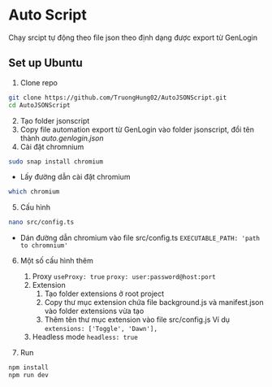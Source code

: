 # Auto Script

Chạy srcipt tự động theo file json theo định dạng được export từ GenLogin

## Set up Ubuntu

1. Clone repo

```sh
git clone https://github.com/TruongHung02/AutoJSONScript.git
cd AutoJSONScript
```

2. Tạo folder jsonscript
3. Copy file automation export từ GenLogin vào folder jsonscript, đổi tên thành _auto.genlogin.json_
4. Cài đặt chromnium

```sh
sudo snap install chromium
```

- Lấy đường dẫn cài đặt chromium

```sh
which chromium
```

5. Cấu hình

```sh
nano src/config.ts
```

- Dán đường dẫn chromium vào file src/config.ts
  `EXECUTABLE_PATH: 'path to chromnium'`

6. Một số cấu hình thêm

   1. Proxy
      `useProxy: true`
      `proxy: user:password@host:port`
   2. Extension
      1. Tạo folder extensions ở root project
      2. Copy thư mục extension chứa file background.js và manifest.json vào folder extensions vừa tạo
      3. Thêm tên thư mục extension vào file src/config.js
         Ví dụ `extensions: ['Toggle', 'Dawn'],`
   3. Headless mode
      `headless: true` 

7. Run

```sh
npm install
npm run dev
```
